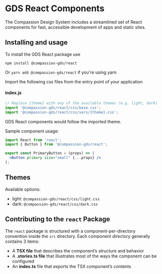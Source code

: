 # GDS React Components

The Compassion Design System includes a streamlined set of React components for
fast, accessible development of apps and static sites.

## Installing and usage

To install the GDS React package use

```shell
npm install @compassion-gds/react
```

Or `yarn add @compassion-gds/react` if you're using yarn

Import the following css files from the entry point of your application

#### index.js
```js
// Replace {theme} with any of the available themes (e.g. light, dark)
import '@compassion-gds/react/css/base.css';
import '@compassion-gds/react/css/vars/{theme}.css';
```

GDS React components would follow the imported theme.

Sample component usage:

```jsx
import React from 'react';
import { Button } from '@compassion-gds/react';

export const PrimaryButton = (props) => (
  <Button primary size="small" {...props} />
);
```

## Themes

Available options:
- light: `@compassion-gds/react/css/light.css`
- dark: `@compassion-gds/react/css/dark.css`

## Contributing to the `react` Package

The `react` package is structured with a component-per-directory convention
inside the `src` directory. Each component directory generally contains 3 items:

- A **TSX file** that describes the component’s structure and behavior
- A **.stories.ts file** that illustrates most of the ways the component can
  be configured
- An **index.ts** file that exports the TSX component’s contents
